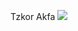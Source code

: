 Tzkor Akfa
![](https://github.com/JahongirmirzoDv/TezkorAkfa/blob/master/app/Screenshot%202024-08-27%20at%204.27.00%E2%80%AFAM.png=150x)
